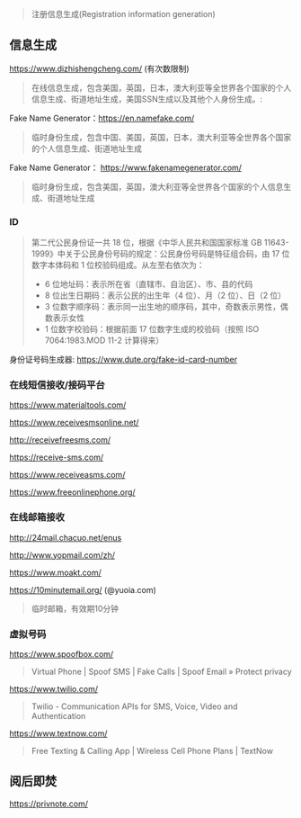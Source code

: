 > 注册信息生成(Registration information generation)

## 信息生成

 https://www.dizhishengcheng.com/ (有次数限制)

> 在线信息生成，包含美国，英国，日本，澳大利亚等全世界各个国家的个人信息生成、街道地址生成，美国SSN生成以及其他个人身份生成。:

Fake Name Generator：https://en.namefake.com/

> 临时身份生成，包含中国、美国，英国，日本，澳大利亚等全世界各个国家的个人信息生成、街道地址生成

Fake Name Generator： https://www.fakenamegenerator.com/

> 临时身份生成，包含美国，英国，澳大利亚等全世界各个国家的个人信息生成、街道地址生成

### ID

> 第二代公民身份证一共 18 位，根据《中华人民共和国国家标准 GB 11643-1999》中关于公民身份号码的规定：公民身份号码是特征组合码，由 17 位数字本体码和 1 位校验码组成。从左至右依次为：
>
> - 6 位地址码：表示所在省（直辖市、自治区）、市、县的代码
> - 8 位出生日期码：表示公民的出生年（4 位）、月（2 位）、日（2 位）
> - 3 位数字顺序码：表示同一出生地的顺序码，其中，奇数表示男性，偶数表示女性
> - 1 位数字校验码：根据前面 17 位数字生成的校验码（按照 ISO 7064:1983.MOD 11-2 计算得来）

身份证号码生成器: https://www.dute.org/fake-id-card-number

### 在线短信接收/接码平台

https://www.materialtools.com/

https://www.receivesmsonline.net/

http://receivefreesms.com/

https://receive-sms.com/

https://www.receiveasms.com/

https://www.freeonlinephone.org/

### 在线邮箱接收

http://24mail.chacuo.net/enus

http://www.yopmail.com/zh/

https://www.moakt.com/

https://10minutemail.org/ (@yuoia.com)

> 临时邮箱，有效期10分钟

### 虚拟号码

https://www.spoofbox.com/

> Virtual Phone | Spoof SMS | Fake Calls | Spoof Email » Protect privacy

https://www.twilio.com/

> Twilio - Communication APIs for SMS, Voice, Video and Authentication

https://www.textnow.com/

> Free Texting & Calling App | Wireless Cell Phone Plans | TextNow

## 阅后即焚

https://privnote.com/